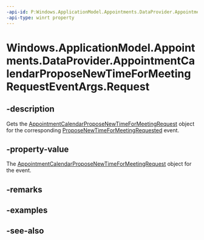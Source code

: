 ```yaml
---
-api-id: P:Windows.ApplicationModel.Appointments.DataProvider.AppointmentCalendarProposeNewTimeForMeetingRequestEventArgs.Request
-api-type: winrt property
---
```


<!-- Property syntax
public Windows.ApplicationModel.Appointments.DataProvider.AppointmentCalendarProposeNewTimeForMeetingRequest Request { get; }
-->

# Windows.ApplicationModel.Appointments.DataProvider.AppointmentCalendarProposeNewTimeForMeetingRequestEventArgs.Request

## -description
Gets the [AppointmentCalendarProposeNewTimeForMeetingRequest](appointmentcalendarproposenewtimeformeetingrequest.md) object for the corresponding [ProposeNewTimeForMeetingRequested](appointmentdataproviderconnection_proposenewtimeformeetingrequested.md) event.

## -property-value
The [AppointmentCalendarProposeNewTimeForMeetingRequest](appointmentcalendarproposenewtimeformeetingrequest.md) object for the event.

## -remarks

## -examples

## -see-also
